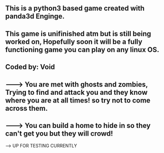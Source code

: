 This is a python3 based game created with panda3d Enginge.
-
This game is unifinished atm but is still being worked on, Hopefully soon it will be a fully functioning game you can play on any linux OS.
-
Coded by: Void
-
---> You are met with ghosts and zombies, Trying to find and attack you and they know where you are at all times! so try not to come across them.
-
---> You can build a home to hide in so they can't get you but they will crowd!
-
--> UP FOR TESTING CURRENTLY

